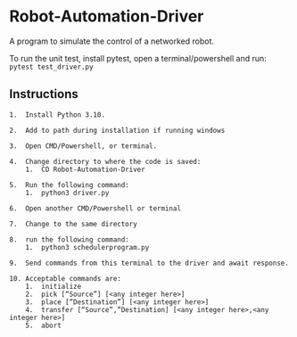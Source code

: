 # Robot-Automation-Driver
A program to simulate the control of a networked robot.

To run the unit test, install pytest, open a terminal/powershell and run:  
`pytest test_driver.py`


## Instructions
	1.	Install Python 3.10.

	2.	Add to path during installation if running windows

	3.	Open CMD/Powershell, or terminal.

	4.	Change directory to where the code is saved:
		1.	CD Robot-Automation-Driver

	5.	Run the following command:
		1.	python3 driver.py

	6.	Open another CMD/Powershell or terminal

	7.	Change to the same directory

	8.	run the following command:
		1.	python3 schedulerprogram.py

	9.	Send commands from this terminal to the driver and await response.

	10.	Acceptable commands are:
		1.	initialize
		2.	pick [“Source”] [<any integer here>]
		3.	place [“Destination”] [<any integer here>]
		4.	transfer [“Source”,”Destination] [<any integer here>,<any integer here>]
		5.	abort
